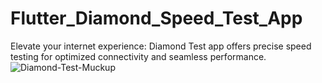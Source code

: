 # Flutter_Diamond_Speed_Test_App
Elevate your internet experience: Diamond Test app offers precise speed testing for optimized connectivity and seamless performance.
![Diamond-Test-Muckup](https://github.com/i4sam/Flutter_Diamond_Speed_Test_App/assets/55387675/85205b03-9ac4-4533-ae5d-eb998b5534dc)
